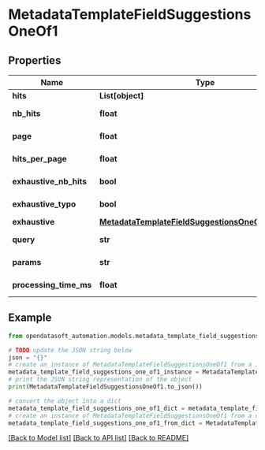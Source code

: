 # MetadataTemplateFieldSuggestionsOneOf1


## Properties

Name | Type | Description | Notes
------------ | ------------- | ------------- | -------------
**hits** | **List[object]** |  | [optional] 
**nb_hits** | **float** |  | [optional] [readonly] 
**page** | **float** |  | [optional] [readonly] 
**hits_per_page** | **float** |  | [optional] [readonly] 
**exhaustive_nb_hits** | **bool** |  | [optional] [readonly] 
**exhaustive_typo** | **bool** |  | [optional] [readonly] 
**exhaustive** | [**MetadataTemplateFieldSuggestionsOneOf1Exhaustive**](MetadataTemplateFieldSuggestionsOneOf1Exhaustive.md) |  | [optional] 
**query** | **str** |  | [optional] [readonly] 
**params** | **str** |  | [optional] [readonly] 
**processing_time_ms** | **float** |  | [optional] [readonly] 

## Example

```python
from opendatasoft_automation.models.metadata_template_field_suggestions_one_of1 import MetadataTemplateFieldSuggestionsOneOf1

# TODO update the JSON string below
json = "{}"
# create an instance of MetadataTemplateFieldSuggestionsOneOf1 from a JSON string
metadata_template_field_suggestions_one_of1_instance = MetadataTemplateFieldSuggestionsOneOf1.from_json(json)
# print the JSON string representation of the object
print(MetadataTemplateFieldSuggestionsOneOf1.to_json())

# convert the object into a dict
metadata_template_field_suggestions_one_of1_dict = metadata_template_field_suggestions_one_of1_instance.to_dict()
# create an instance of MetadataTemplateFieldSuggestionsOneOf1 from a dict
metadata_template_field_suggestions_one_of1_from_dict = MetadataTemplateFieldSuggestionsOneOf1.from_dict(metadata_template_field_suggestions_one_of1_dict)
```
[[Back to Model list]](../README.md#documentation-for-models) [[Back to API list]](../README.md#documentation-for-api-endpoints) [[Back to README]](../README.md)


